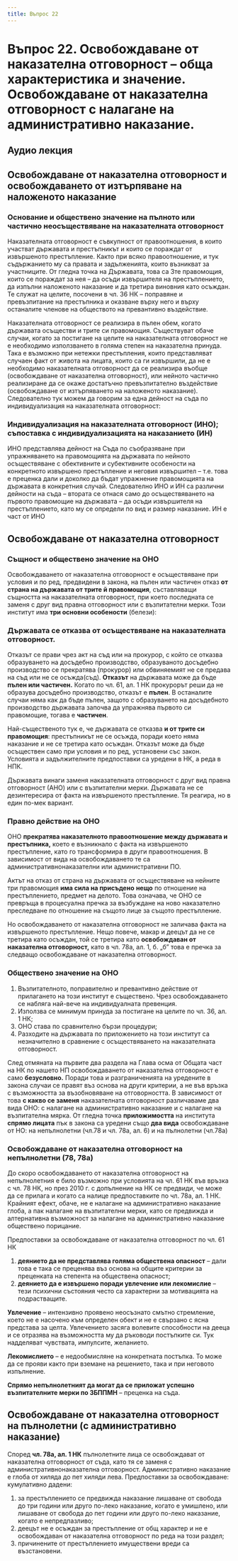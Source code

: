 ```yaml
---
title: Въпрос 22
---
```

# **Въпрос 22. Освобождаване от наказателна отговорност – обща характеристика и значение. Освобождаване от наказателна отговорност с налагане на административно наказание.**
## **Аудио лекция**
  <div class="ready-player-1">
        <audio crossorigin>
            <source src="https://raw.githubusercontent.com/LexsTech/LexsWiki/main/audio/%D0%9D%D0%B0%D0%BA%D0%B0%D0%B7%D0%B0%D1%82%D0%B5%D0%BB%D0%BD%D0%BE%D0%BF%D1%80%D0%B0%D0%B2%D0%BD%D0%B8%20%D0%BD%D0%B0%D1%83%D0%BA%D0%B8/%D0%A2%D0%B5%D0%BC%D0%B0%2022.mp3" type="audio/mpeg">
        </audio>
    </div>

## **Освобождаване от наказателна отговорност и освобождаването от изтърпяване на наложеното наказание**
### Основание и обществено значение на пълното или частично неосъществяване на наказателната отговорност
Наказателната отговорност е съвкупност от правоотношения, в които участват държавата и престъпникът и които се пораждат от извършеното престъпление. Както при всяко правоотношение, и тук съдържанието му са правата и задълженията, които възникват за участниците. От гледна точка на Държавата, това са 3те правомощия, които се пораждат за нея – да осъди извършителя на престъплението, да изпълни наложеното наказание и да третира виновния като осъждан. Те служат на целите, посочени в чл. 36 НК – поправяне и превъзпитание на престъпника и оказване върху него и върху останалите членове на обществото на превантивно въздействие.

Наказателната отговорност се реализира в пълен обем, когато държавата осъществи и трите си правомощия. Съществуват обаче случаи, когато за постигане на целите на наказателната отговорност не е необходимо използването в голяма степен на наказателна принуда. Така е възможно при нетежки престъпления, които представляват случаен факт от живота на лицата, които са ги извършили, да не е необходимо наказателната отговорност да се реализира въобще (освобождаване от наказателна отговорност), или нейното частично реализиране да се окаже достатъчно превъзпитателно въздействие (освобождаване от изтърпяването на наложеното наказание). Следователно тук можем да говорим за една дейност на съда по индивидуализация на наказателната отговорност:
### Индивидуализация на наказателната отговорност (ИНО); съпоставка с индивидуализацията на наказанието (ИН)
ИНО представлява дейност на Съда по съобразяване при упражняването на правомощията на държавата по нейното осъществяване с обективните и субективните особености на конкретното извършено престъпление и неговия извършител – т.е. това е преценка дали и доколко да бъдат упражнение правомощията на държавата в конкретния случай. Следователно ИНО и ИН са различни дейности на съда – втората се отнася само до осъществяването на първото правомощие на държавата – да осъди извършителя на престъплението, като му се определи по вид и размер наказание. ИН е част от ИНО

## **Освобождаване от наказателна отговорност**
### Същност и обществено значение на ОНО
Освобождаването от наказателна отговорност е осъществяване при условия и по ред, предвидени в закона, на пълен или частичен отказ **от страна на държавата от трите й правомощия**, съставляващи същността на наказателната отговорност, при което последната се заменя с друг вид правна отговорност или с възпитателни мерки. Този институт има **три основни особености** (белези):

### Държавата се отказва от осъществяване на наказателната отговорност. 
Отказът се прави чрез акт на съд или на прокурор, с който се отказва образуването на досъдебно производство, образуваното досъдебно производство се прекратява (прокурор) или обвиняемият не се предава на съд или не се осъжда(съд). **Отказът** на държавата може да бъде **пълен или частичен.**  Когато по чл. 61, ал. 1 НК прокурорът реши да не образува досъдебно производство, отказът е **пълен**. В останалите случаи няма как да бъде пълен, защото с образуването на досъдебното производство държавата започва да упражнява първото си правомощие, тогава е **частичен**.

Най-същественото тук е, че държавата се отказва **и от трите си правомощия**: престъпникът не се осъжда, поради което няма наказание и не се третира като осъждан. Отказът може да бъде осъществен само при условия и по ред, установени със закон. Условията и задължителните предпоставки са уредени в НК, а реда в НПК.

Държавата винаги заменя наказателната отговорност с друг вид правна отговорност (АНО) или с възпитателни мерки. Държавата не се дезинтересира от факта на извършеното престъпление. Тя реагира, но в един по-мек вариант.
### Правно действие на ОНО 
ОНО **прекратява наказателното правоотношение между държавата и престъпника,** което е възникнало с факта на извършеното престъпление, като го трансформира в други правоотношения. В зависимост от вида на освобождаването те са административнонаказателни или административни ПО. 

Актът на отказ от страна на държавата от осъществяване на нейните три правомощия **има сила на присъдено** **нещо** по отношение на престъплението, предмет на делото. Това означава, че ОНО се превръща в процесуална пречка за възбуждане на ново наказателно преследване по отношение на същото лице за същото престъпление.

Но освобождаването от наказателна отговорност не заличава факта на извършеното престъпление. Нещо повече, макар и деецът да не се третира като осъждан, той се третира като **освобождаван от наказателна отговорност,** като в чл. 78а, ал. 1, б. „б” това е пречка за следващо освобождаване от наказателна отговорност. 
### Обществено значение на ОНО 
1. Възпитателното, поправително и превантивно действие от прилагането на този институт е съществено. Чрез освобождаването се набляга най-вече на индивидуалната превенция.
1. Използва се минимум принуда за постигане на целите по чл. 36, ал. 1 НК;
1. ОНО става по сравнително бързи процедури;
1. Разходите на държавата по приложението на този институт са незначително в сравнение с осъществяването на наказателната отговорност.

След отмяната на първите два раздела на Глава осма от Общата част на НК по нашето НП освобождаването от наказателна отговорност е само **безусловно.** Поради това и разграниченията на уредените в закона случаи се правят въз основа на други критерии, а не във връзка с възможността за възобновяване на отговорността. В зависимост от това **с какво се заменя** наказателната отговорност различаваме два вида ОНО: с налагане на административно наказание и с налагане на възпитателна мярка. От гледна точка **приложимостта** на института **спрямо лицата** пък в закона са уредени също **два вида** освобождаване от НО: на непълнолетни (чл.78 и чл. 78а, ал. 6) и на пълнолетни (чл.78а)
### Освобождаване от наказателна отговорност на непълнолетни (78, 78а)
До скоро освобождаването от наказателна отговорност на непълнолетния е било възможно при условията на чл. 61 НК във връзка с чл. 78 НК, но през 2010 г. с допълнение на НК се предвиди, че може да се прилага и когато са налице предпоставките по чл. 78а, ал. 1 НК. Крайният ефект, обаче, не е налагане на административно наказание глоба, а пак налагане на възпитателни мерки, като се предвижда и алтернативна възможност за налагане на административно наказание обществено порицание.

Предпоставки за освобождаване от наказателна отговорност по чл. 61 НК 

1. **деянието да не представлява голяма обществена опасност** – дали това е така се преценява въз основа на общите критерии за преценката на степента на обществена опасност; 
1. **деянието да е извършено поради увлечение или лекомислие** – тези психични състояния често са характерни за мотивацията на подрастващите. 

**Увлечение** – интензивно проявено неосъзнато смътно стремление, което не е насочено към определен обект и не е свързано с ясна представа за целта. Увлечението засяга волевите способности на дееца и се отразява на възможността му да ръководи постъпките си. Тук надделяват чувствата, импулсите, желанието. 

**Лекомислието** – е недообмисляне на конкретната постъпка. То може да се прояви както при вземане на решението, така и при неговото изпълнение. 

**Спрямо непълнолетният да могат да се приложат успешно възпитателните мерки по ЗБППМН** – преценка на съда.
## **Освобождаване от наказателна отговорност на пълнолетни (с административно наказание)**
Според **чл. 78а, ал. 1 НК** пълнолетните лица се освобождават от наказателна отговорност от съда, като тя се заменя с административнонаказателна отговорност. Административно наказание е глоба от хиляда до пет хиляди лева. Предпоставки за освобождаване: кумулативно дадени:

1. за престъплението се предвижда наказание лишаване от свобода до три години или друго по-леко наказание, когато е умишлено, или лишаване от свобода до пет години или друго по-леко наказание, когато е непредпазливо;
1. деецът не е осъждан за престъпление от общ характер и не е освобождаван от наказателна отговорност по реда на този раздел;
1. причинените от престъплението имуществени вреди са възстановени.
